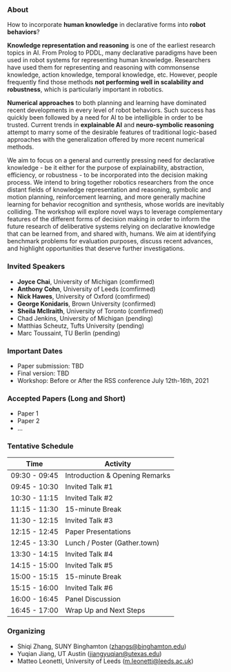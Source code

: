 ### About

How to incorporate **human knowledge** in declarative forms into **robot behaviors**?

**Knowledge representation and reasoning** is one of the earliest research topics in AI. From Prolog to PDDL, many declarative paradigms have been used in robot systems for representing human knowledge. Researchers have used them for representing and reasoning with commonsense knowledge, action knowledge, temporal knowledge, etc. However, people frequently find those methods **not performing well in scalability and robustness**, which is particularly important in robotics. 

**Numerical approaches** to both planning and learning have dominated recent developments in every level of robot behaviors. Such success has quickly been followed by a need for AI to be intelligible in order to be trusted. Current trends in **explainable AI** and **neuro-symbolic reasoning** attempt to marry some of the desirable features of traditional logic-based approaches with the generalization offered by more recent numerical methods.

We aim to focus on a general and currently pressing need for declarative knowledge - be it either for the purpose of explainability, abstraction, efficiency, or robustness - to be incorporated into the decision making process. We intend to bring together robotics researchers from the once distant fields of knowledge representation and reasoning, symbolic and motion planning, reinforcement learning, and more generally machine learning for behavior recognition and synthesis, whose worlds are inevitably colliding. The workshop will explore novel ways to leverage complementary features of the different forms of decision making in order to inform the future research of deliberative systems relying on declarative knowledge that can be learned from, and shared with, humans. We aim at identifying benchmark problems for evaluation purposes, discuss recent advances, and highlight opportunities that deserve further investigations. 

### Invited Speakers

- **Joyce Chai**, University of Michigan (comfirmed)
- **Anthony Cohn**, University of Leeds (comfirmed)
- **Nick Hawes**, University of Oxford (comfirmed)
- **George Konidaris**, Brown University (confirmed)
- **Sheila McIlraith**, University of Toronto (comfirmed)
- Chad Jenkins, University of Michigan (pending)
- Matthias Scheutz, Tufts University (pending)
- Marc Toussaint, TU Berlin (pending)

### Important Dates

- Paper submission: TBD
- Final version: TBD
- Workshop: Before or After the RSS conference July 12th-16th, 2021

### Accepted Papers (Long and Short)

- Paper 1
- Paper 2
- ...

### Tentative Schedule

| Time  | Activity |
| ------------- | ------------- |
| 09:30 - 09:45 | Introduction & Opening Remarks | 
| 09:45 - 10:30 | Invited Talk #1 | 
| 10:30 - 11:15 | Invited Talk #2 | 
| 11:15 - 11:30 | 15-minute Break | 
| 11:30 - 12:15 | Invited Talk #3 | 
| 12:15 - 12:45 | Paper Presentations | 
| 12:45 - 13:30 | Lunch / Poster (Gather.town) | 
| 13:30 - 14:15 | Invited Talk #4 | 
| 14:15 - 15:00 | Invited Talk #5 | 
| 15:00 - 15:15 | 15-minute Break | 
| 15:15 - 16:00 | Invited Talk #6 | 
| 16:00 - 16:45 | Panel Discussion | 
| 16:45 - 17:00 | Wrap Up and Next Steps | 

### Organizing 
- Shiqi Zhang, SUNY Binghamton (zhangs@binghamton.edu)
- Yuqian Jiang, UT Austin (jiangyuqian@utexas.edu)
- Matteo Leonetti, University of Leeds (m.leonetti@leeds.ac.uk)

